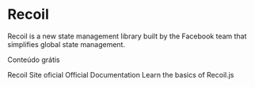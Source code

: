 # Recoil

Recoil is a new state management library built by the Facebook team that simplifies global state management.

<ResourceGroupTitle>Conteúdo grátis</ResourceGroupTitle>

<BadgeLink colorScheme='blue' badgeText='Site oficial' href='https://recoiljs.org/'>Recoil Site oficial</BadgeLink>
<BadgeLink colorScheme='yellow' badgeText='Leia' href='https://recoiljs.org/docs/introduction/getting-started'>Official Documentation</BadgeLink>
<BadgeLink badgeText='Watch' href='https://www.youtube.com/watch?v=BchtCWxs7sA'>Learn the basics of Recoil.js</BadgeLink>
